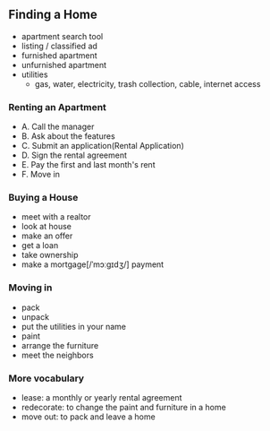 ## Finding a Home

- apartment search tool
- listing / classified ad
- furnished apartment
- unfurnished apartment
- utilities
  - gas, water, electricity, trash collection, cable, internet access

### Renting an Apartment

- A. Call the manager
- B. Ask about the features
- C. Submit an application(Rental Application)
- D. Sign the rental agreement
- E. Pay the first and last month's rent
- F. Move in

### Buying a House

- meet with a realtor
- look at house
- make an offer
- get a loan
- take ownership
- make a mortgage[/ˈmɔːɡɪdʒ/] payment

### Moving in

- pack
- unpack
- put the utilities in your name
- paint
- arrange the furniture
- meet the neighbors

### More vocabulary

- lease: a monthly or yearly rental agreement
- redecorate: to change the paint and furniture in a home
- move out: to pack and leave a home